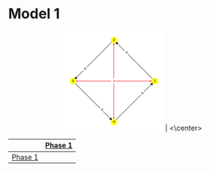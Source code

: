 # Model 1 #

<center>
<img src="./model1_phase_0.png" width="200" height="200"> |
<\center>

||[Phase 1](./model1_phase_0.png)|
|---|---|
[Phase 1](./model1_phase_0.png)||
